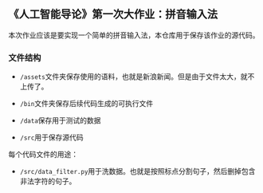 ## 《人工智能导论》第一次大作业：拼音输入法

本次作业应该是要实现一个简单的拼音输入法，本仓库用于保存该作业的源代码。

### 文件结构

- `/assets`文件夹保存使用的语料，也就是新浪新闻。但是由于文件太大，就不上传了。

- `/bin`文件夹保存后续代码生成的可执行文件

- `/data`保存用于测试的数据

- `/src`用于保存源代码

每个代码文件的用途：

- `/src/data_filter.py`用于洗数据。也就是按照标点分割句子，然后删掉包含非法字符的句子。
